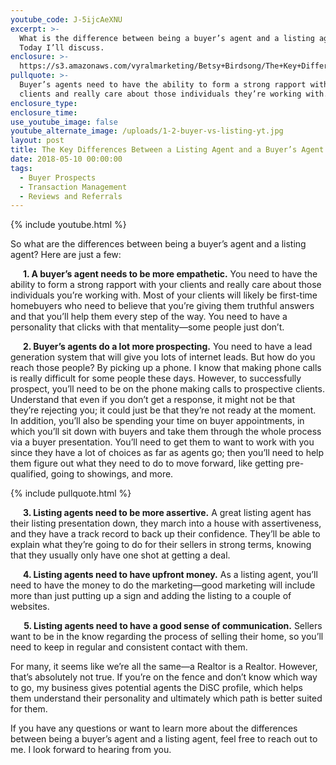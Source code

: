 ```yaml
---
youtube_code: J-5ijcAeXNU
excerpt: >-
  What is the difference between being a buyer’s agent and a listing agent?
  Today I’ll discuss.
enclosure: >-
  https://s3.amazonaws.com/vyralmarketing/Betsy+Birdsong/The+Key+Differences+Between+a+Listing+Agent+and+a+Buyers+Agent.mp4
pullquote: >-
  Buyer’s agents need to have the ability to form a strong rapport with their
  clients and really care about those individuals they’re working with.
enclosure_type:
enclosure_time:
use_youtube_image: false
youtube_alternate_image: /uploads/1-2-buyer-vs-listing-yt.jpg
layout: post
title: The Key Differences Between a Listing Agent and a Buyer’s Agent
date: 2018-05-10 00:00:00
tags:
  - Buyer Prospects
  - Transaction Management
  - Reviews and Referrals
---
```


{% include youtube.html %}

So what are the differences between being a buyer’s agent and a listing agent? Here are just a few:

**&nbsp; &nbsp; &nbsp; 1. A buyer’s agent needs to be more empathetic.** You need to have the ability to form a strong rapport with your clients and really care about those individuals you’re working with. Most of your clients will likely be first-time homebuyers who need to believe that you’re giving them truthful answers and that you’ll help them every step of the way. You need to have a personality that clicks with that mentality—some people just don’t.

**&nbsp; &nbsp; &nbsp; 2. Buyer’s agents do a lot more prospecting.** You need to have a lead generation system that will give you lots of internet leads. But how do you reach those people? By picking up a phone. I know that making phone calls is really difficult for some people these days. However, to successfully prospect, you’ll need to be on the phone making calls to prospective clients. Understand that even if you don’t get a response, it might not be that they’re rejecting you; it could just be that they’re not ready at the moment. In addition, you’ll also be spending your time on buyer appointments, in which you’ll sit down with buyers and take them through the whole process via a buyer presentation. You’ll need to get them to want to work with you since they have a lot of choices as far as agents go; then you’ll need to help them figure out what they need to do to move forward, like getting pre-qualified, going to showings, and more.

{% include pullquote.html %}

**&nbsp; &nbsp; &nbsp; 3. Listing agents need to be more assertive.** A great listing agent has their listing presentation down, they march into a house with assertiveness, and they have a track record to back up their confidence. They’ll be able to explain what they’re going to do for their sellers in strong terms, knowing that they usually only have one shot at getting a deal.

**&nbsp; &nbsp; &nbsp; 4. Listing agents need to have upfront money.** As a listing agent, you’ll need to have the money to do the marketing—good marketing will include more than just putting up a sign and adding the listing to a couple of websites.

&nbsp; **&nbsp; &nbsp; 5. Listing agents need to have a good sense of communication.** Sellers want to be in the know regarding the process of selling their home, so you’ll need to keep in regular and consistent contact with them.

For many, it seems like we’re all the same—a Realtor is a Realtor. However, that’s absolutely not true. If you’re on the fence and don’t know which way to go, my business gives potential agents the DiSC profile, which helps them understand their personality and ultimately which path is better suited for them.

If you have any questions or want to learn more about the differences between being a buyer’s agent and a listing agent, feel free to reach out to me. I look forward to hearing from you.
